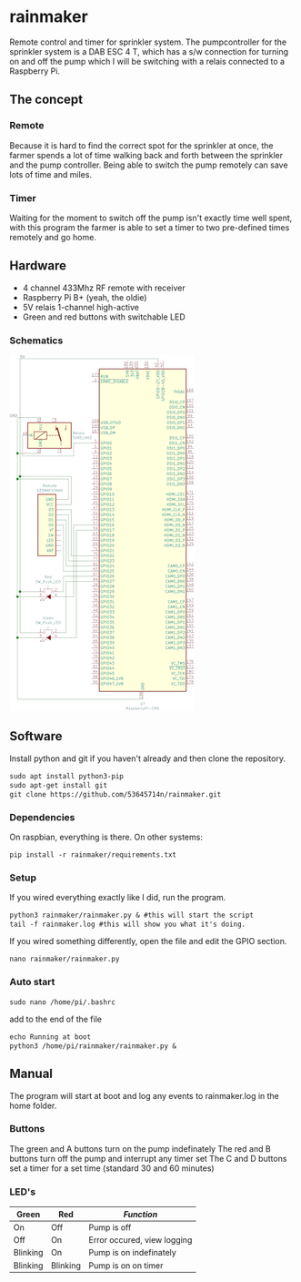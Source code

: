 # rainmaker
Remote control and timer for sprinkler system.
The pumpcontroller for the sprinkler system is a DAB ESC 4 T, which has a s/w connection for turning on and off the pump which I will be switching with a relais connected to a Raspberry Pi.

## The concept
### Remote
Because it is hard to find the correct spot for the sprinkler at once, the farmer spends a lot of time walking back and forth between the sprinkler and the pump controller. Being able to switch the pump remotely can save lots of time and miles.

### Timer
Waiting for the moment to switch off the pump isn't exactly time well spent, with this program the farmer is able to set a timer to two pre-defined times remotely and go home.

## Hardware
- 4 channel 433Mhz RF remote with receiver
- Raspberry Pi B+ (yeah, the oldie)
- 5V relais 1-channel high-active
- Green and red buttons with switchable LED

### Schematics
![schematics, also available in gpio configuration](https://raw.githubusercontent.com/53645714n/rainmaker/master/Rainmaker.png "Schematics")

## Software
Install python and git if you haven't already and then clone the repository.
```
sudo apt install python3-pip
sudo apt-get install git
git clone https://github.com/53645714n/rainmaker.git
```

### Dependencies
On raspbian, everything is there. On other systems:
```
pip install -r rainmaker/requirements.txt
```

### Setup
If you wired everything exactly like I did, run the program.
```
python3 rainmaker/rainmaker.py & #this will start the script
tail -f rainmaker.log #this will show you what it's doing.
```

If you wired something differently, open the file and edit the GPIO section.
```
nano rainmaker/rainmaker.py
```

### Auto start
```
sudo nano /home/pi/.bashrc
```
add to the end of the file
```
echo Running at boot 
python3 /home/pi/rainmaker/rainmaker.py &
```

## Manual
The program will start at boot and log any events to rainmaker.log in the home folder.

### Buttons
The green and A buttons turn on the pump indefinately
The red and B buttons turn off the pump and interrupt any timer set
The C and D buttons set a timer for a set time (standard 30 and 60 minutes)

### LED's
| Green | Red | *Function* |
| --- | --- | --- |
| On | Off | Pump is off |
| Off | On | Error occured, view logging |
| Blinking | On | Pump is on indefinately |
| Blinking | Blinking | Pump is on on timer |
